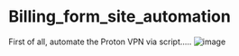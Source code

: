 # Billing_form_site_automation
First of all, automate the Proton VPN via script.....
![image](https://github.com/MuhammadHussain07/Billing_form_site_automation/assets/129845318/7406000e-f395-48f7-9079-375306962f2e)
